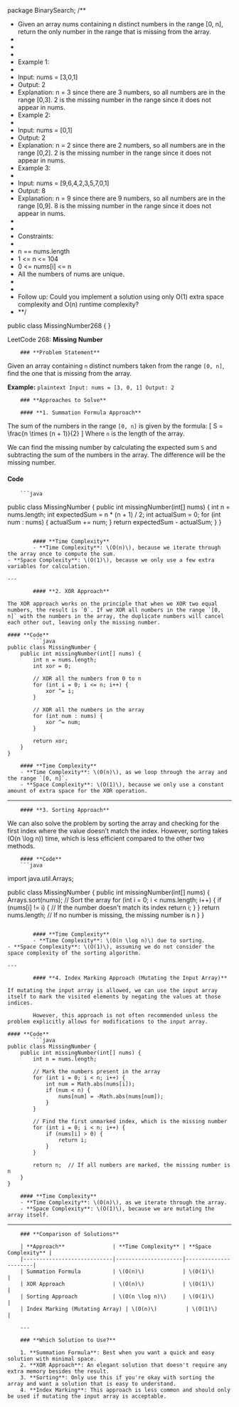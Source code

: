 package BinarySearch;
/**
 * Given an array nums containing n distinct numbers in the range [0, n], return the only number in the range that is missing from the array.
 *
 *
 *
 * Example 1:
 *
 * Input: nums = [3,0,1]
 * Output: 2
 * Explanation: n = 3 since there are 3 numbers, so all numbers are in the range [0,3]. 2 is the missing number in the range since it does not appear in nums.
 * Example 2:
 *
 * Input: nums = [0,1]
 * Output: 2
 * Explanation: n = 2 since there are 2 numbers, so all numbers are in the range [0,2]. 2 is the missing number in the range since it does not appear in nums.
 * Example 3:
 *
 * Input: nums = [9,6,4,2,3,5,7,0,1]
 * Output: 8
 * Explanation: n = 9 since there are 9 numbers, so all numbers are in the range [0,9]. 8 is the missing number in the range since it does not appear in nums.
 *
 *
 * Constraints:
 *
 * n == nums.length
 * 1 <= n <= 104
 * 0 <= nums[i] <= n
 * All the numbers of nums are unique.
 *
 *
 * Follow up: Could you implement a solution using only O(1) extra space complexity and O(n) runtime complexity?
 * **/

public class MissingNumber268 {
}

LeetCode 268: **Missing Number**

        ### **Problem Statement**
Given an array containing `n` distinct numbers taken from the range `[0, n]`, find the one that is missing from the array.

**Example:**
        ```plaintext
Input: nums = [3, 0, 1]
Output: 2
        ```

        ### **Approaches to Solve**

        #### **1. Summation Formula Approach**

The sum of the numbers in the range `[0, n]` is given by the formula:
        \[
S = \frac{n \times (n + 1)}{2}
        \]
Where `n` is the length of the array.

We can find the missing number by calculating the expected sum `S` and subtracting the sum of the numbers in the array. The difference will be the missing number.

#### **Code**
        ```java
public class MissingNumber {
    public int missingNumber(int[] nums) {
        int n = nums.length;
        int expectedSum = n * (n + 1) / 2;
        int actualSum = 0;
        for (int num : nums) {
            actualSum += num;
        }
        return expectedSum - actualSum;
    }
}
```

        #### **Time Complexity**
        - **Time Complexity**: \(O(n)\), because we iterate through the array once to compute the sum.
- **Space Complexity**: \(O(1)\), because we only use a few extra variables for calculation.

---

        #### **2. XOR Approach**

The XOR approach works on the principle that when we XOR two equal numbers, the result is `0`. If we XOR all numbers in the range `[0, n]` with the numbers in the array, the duplicate numbers will cancel each other out, leaving only the missing number.

#### **Code**
        ```java
public class MissingNumber {
    public int missingNumber(int[] nums) {
        int n = nums.length;
        int xor = 0;

        // XOR all the numbers from 0 to n
        for (int i = 0; i <= n; i++) {
            xor ^= i;
        }

        // XOR all the numbers in the array
        for (int num : nums) {
            xor ^= num;
        }

        return xor;
    }
}
```

        #### **Time Complexity**
        - **Time Complexity**: \(O(n)\), as we loop through the array and the range `[0, n]`.
        - **Space Complexity**: \(O(1)\), because we only use a constant amount of extra space for the XOR operation.

---

        #### **3. Sorting Approach**

We can also solve the problem by sorting the array and checking for the first index where the value doesn’t match the index. However, sorting takes \(O(n \log n)\) time, which is less efficient compared to the other two methods.

        #### **Code**
        ```java
import java.util.Arrays;

public class MissingNumber {
    public int missingNumber(int[] nums) {
        Arrays.sort(nums);  // Sort the array
        for (int i = 0; i < nums.length; i++) {
            if (nums[i] != i) {  // If the number doesn't match its index
                return i;
            }
        }
        return nums.length;  // If no number is missing, the missing number is n
    }
}
```

        #### **Time Complexity**
        - **Time Complexity**: \(O(n \log n)\) due to sorting.
- **Space Complexity**: \(O(1)\), assuming we do not consider the space complexity of the sorting algorithm.

---

        #### **4. Index Marking Approach (Mutating the Input Array)**

If mutating the input array is allowed, we can use the input array itself to mark the visited elements by negating the values at those indices.

        However, this approach is not often recommended unless the problem explicitly allows for modifications to the input array.

#### **Code**
        ```java
public class MissingNumber {
    public int missingNumber(int[] nums) {
        int n = nums.length;

        // Mark the numbers present in the array
        for (int i = 0; i < n; i++) {
            int num = Math.abs(nums[i]);
            if (num < n) {
                nums[num] = -Math.abs(nums[num]);
            }
        }

        // Find the first unmarked index, which is the missing number
        for (int i = 0; i < n; i++) {
            if (nums[i] > 0) {
                return i;
            }
        }

        return n;  // If all numbers are marked, the missing number is n
    }
}
```

        #### **Time Complexity**
        - **Time Complexity**: \(O(n)\), as we iterate through the array.
        - **Space Complexity**: \(O(1)\), because we are mutating the array itself.

---

        ### **Comparison of Solutions**

        | **Approach**               | **Time Complexity** | **Space Complexity** |
        |----------------------------|---------------------|----------------------|
        | Summation Formula          | \(O(n)\)            | \(O(1)\)             |
        | XOR Approach               | \(O(n)\)            | \(O(1)\)             |
        | Sorting Approach           | \(O(n \log n)\)     | \(O(1)\)             |
        | Index Marking (Mutating Array) | \(O(n)\)         | \(O(1)\)             |

        ---

        ### **Which Solution to Use?**

        1. **Summation Formula**: Best when you want a quick and easy solution with minimal space.
        2. **XOR Approach**: An elegant solution that doesn't require any extra memory besides the result.
        3. **Sorting**: Only use this if you're okay with sorting the array and want a solution that is easy to understand.
        4. **Index Marking**: This approach is less common and should only be used if mutating the input array is acceptable.

